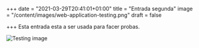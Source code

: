+++
date = "2021-03-29T20:41:01+01:00"
title = "Entrada segunda"
image = "/content/images/web-application-testing.png"
draft = false

+++
Esta entrada esta a ser usada para facer probas.

![Testing image](/post/images/web-application-testing.png)

